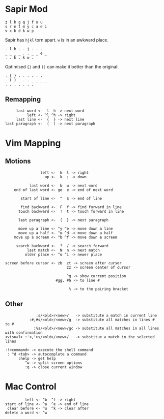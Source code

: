 # Sapir Mod

    z l h g q j f o u
    s r n t m y c a e i
    v x b d k w p 

Sapir has `hjkl` torn apart. `w` is in an awkward place.

    . l h . . j . . .
    _ _ _ _ . . _ _ e _
    . . b . k w . 

Optimised `{}` and `()` can make it better than the original.

    . { } . . . . . .
    _ ( ) _ . . _ _ _ _
    . . . . . . . 

## Remapping

         last word <-  l  h -> next word
              left <- ^l ^h -> right
         last line <-  {  } -> next line
    last paragraph <-  (  ) -> next paragraph

# Vim Mapping 

## Motions

                    left <-  h  l -> right
                      up <-  k  j -> down
   
               last word <-  b  w -> next word 
        end of last word <- ge  e -> end of next word

           start of line <-  ^  $ -> end of line

           find backward <-  F  f -> find forward in line
          touch backward <-  T  t -> touch forward in line

          last paragraph <-  {  } -> next paragraph

          move up a line <- ^y ^e -> move down a line
          move up a half <- ^u ^d -> move down a half
        move up a screen <- ^b ^f -> move down a screen

         search backward <-  ?  / -> search forward
              last match <-  N  n -> next match
             older place <- ^o ^i -> newer place

    screen before cursor <- zb  zt -> screen after cursor
                                zz -> screen center of cursor

                                ^g -> show current position
                           #gg, #G -> to line #

                                 % -> to the pairing bracket

## Other

                  :s/<old>/<new>/   -> substitute a match in current line
               :#,#s/<old>/<new>/g  -> substitute all matches in lines # to #
                 :%s/<old>/<new>/gc -> substitute all matches in all lines with confirmation
    <visual> :'<,'>s/<old>/<new>/   -> substitue a match in the selected lines

    :!<command> -> execute the shell command
     : ^d <tab> -> autocomplete a command
          :help -> get help
             ^w -> split screen options
             :q -> close current window

# Mac Control

             left <- ^b  ^f -> right
    start of line <- ^a  ^e -> end of line
     clear before <- ^u  ^k -> clear after
    delete a word <- ^w
